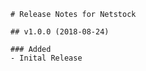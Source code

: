     # Release Notes for Netstock
     
    ## v1.0.0 (2018-08-24)
     
    ### Added 
    - Inital Release
  
